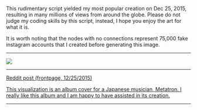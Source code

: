 This rudimentary script yielded my most popular creation on Dec 25, 2015, resulting in many millions of views from around the globe. Please do not judge my coding skills by this script, instead, I hope you enjoy the art for what it is.

It is worth noting that the nodes with no connections represent 75,000 fake instagram accounts that I created before generating this image.


---

![](http://i.imgur.com/t6JShXt.png)


---
[Reddit post (frontpage, 12/25/2015)](https://www.reddit.com/r/dataisbeautiful/comments/3y5t1t/i_visualized_my_instagram_connections_oc/)

[This visualization is an album cover for a Japanese musician, Metatron. I really like this album and I am happy to have assisted in its creation.](https://hellobilly.bandcamp.com/releases)

---
